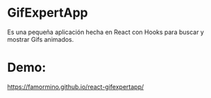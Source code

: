 # GifExpertApp

Es una pequeña aplicación hecha en React con Hooks para buscar y mostrar Gifs animados.

# Demo:

https://famormino.github.io/react-gifexpertapp/